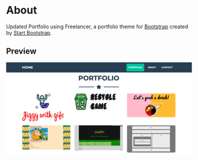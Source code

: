 # About
Updated Portfolio using Freelancer, a portfolio theme for [Bootstrap](http://getbootstrap.com/) created by [Start Bootstrap](http://startbootstrap.com/). 

## Preview
[![Freelancer Preview](https://github.com/joannebadua/Portfolio/blob/master/Assets/Screenshot.png)](https://joannebadua.github.io/portfolio/)
